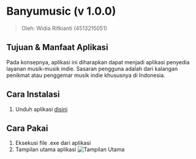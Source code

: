 # Banyumusic (v 1.0.0) #

> Oleh: Widia Rifkianti (4513215051)

## Tujuan & Manfaat Aplikasi ##

Pada konsepnya, aplikasi ini diharapkan dapat menjadi aplikasi penyedia layanan musik-musik indie.
Sasaran pengguna adalah dari kalangan penikmat atau penggemar musik indie khususnya di Indonesia.

## Cara Instalasi ##

1. Unduh aplikasi [disini](https://github.com/widiarifki/banyumusic/blob/master/target/banyumusic.exe)

## Cara Pakai ##

1. Eksekusi file .exe dari aplikasi
2. Tampilan utama aplikasi
![Tampilan Utama](screenshot/1mainFrame.jpg)
